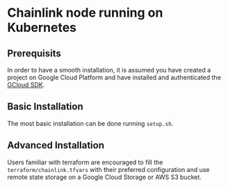 # Chainlink node running on Kubernetes

## Prerequisits
In order to have a smooth installation, it is assumed you have created a project on Google Cloud Platform and have installed and authenticated the [GCloud SDK](https://cloud.google.com/sdk/install).

## Basic Installation
The most basic installation can be done running `setup.sh`.

## Advanced Installation
Users familiar with terraform are encouraged to fill the `terraform/chainlink.tfvars` with their preferred configuration and use remote state storage on a Google Cloud Storage or AWS S3 bucket.